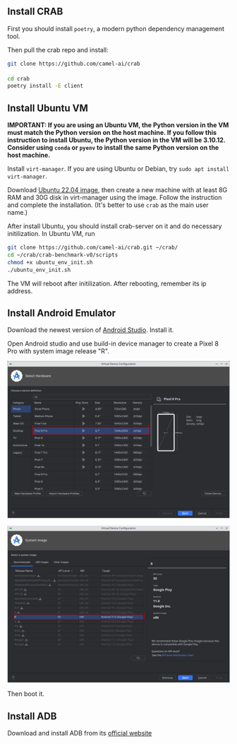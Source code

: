 ## Install CRAB

First you should install `poetry`, a modern python dependency management tool.

Then pull the crab repo and install:

```bash
git clone https://github.com/camel-ai/crab

cd crab
poetry install -E client
```

## Install Ubuntu VM

**IMPORTANT: If you are using an Ubuntu VM, the Python version in the VM must match the Python version on the host machine. If you follow this instruction to install Ubuntu, the Python version in the VM will be 3.10.12. Consider using `conda` or `pyenv` to install the same Python version on the host machine.**

Install `virt-manager`. If you are using Ubuntu or Debian, try `sudo apt install virt-manager`.

Download [Ubuntu 22.04 image](https://releases.ubuntu.com/jammy/ubuntu-22.04.4-desktop-amd64.iso), then create a new machine with at least 8G RAM and 30G disk in virt-manager using the image. Follow the instruction and complete the installation. (It's better to use `crab` as the main user name.)

After install Ubuntu, you should install crab-server on it and do necessary initilization. In Ubuntu VM, run

```bash
git clone https://github.com/camel-ai/crab.git ~/crab/
cd ~/crab/crab-benchmark-v0/scripts
chmod +x ubuntu_env_init.sh
./ubuntu_env_init.sh
```

The VM will reboot after initilization. After rebooting, remember its ip address.

## Install Android Emulator

Download the newest version of [Android Studio](https://developer.android.com/studio). Install it.

Open Android studio and use build-in device manager to create a Pixel 8 Pro with system image release "R".

![](./assets/android_1.png)

![](./assets/android_2.png)

Then boot it.

## Install ADB

Download and install ADB from its [official website](https://developer.android.com/tools/releases/platform-tools)